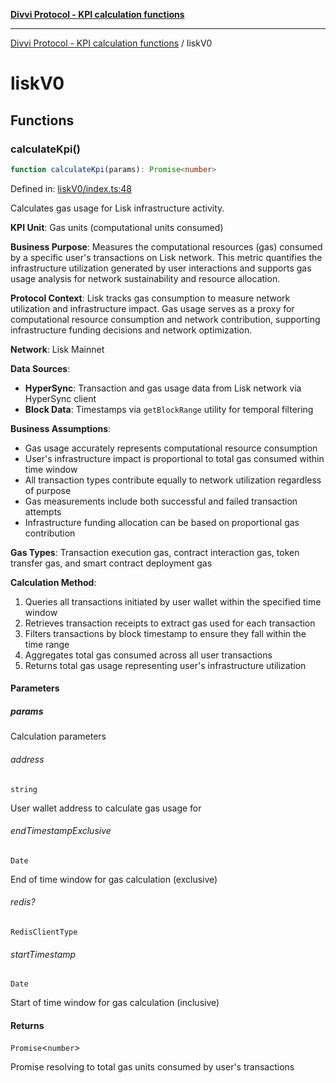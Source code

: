 [**Divvi Protocol - KPI calculation functions**](README.md)

---

[Divvi Protocol - KPI calculation functions](README.md) / liskV0

# liskV0

## Functions

### calculateKpi()

```ts
function calculateKpi(params): Promise<number>
```

Defined in: [liskV0/index.ts:48](https://github.com/divvi-xyz/divvi-protocol-v0/blob/main/scripts/calculateKpi/protocols/liskV0/index.ts#L48)

Calculates gas usage for Lisk infrastructure activity.

**KPI Unit**: Gas units (computational units consumed)

**Business Purpose**: Measures the computational resources (gas) consumed by a specific user's
transactions on Lisk network. This metric quantifies the infrastructure utilization generated by user
interactions and supports gas usage analysis for network sustainability and resource allocation.

**Protocol Context**: Lisk tracks gas consumption to measure network utilization
and infrastructure impact. Gas usage serves as a proxy for computational resource consumption and
network contribution, supporting infrastructure funding decisions and network optimization.

**Network**: Lisk Mainnet

**Data Sources**:

- **HyperSync**: Transaction and gas usage data from Lisk network via HyperSync client
- **Block Data**: Timestamps via `getBlockRange` utility for temporal filtering

**Business Assumptions**:

- Gas usage accurately represents computational resource consumption
- User's infrastructure impact is proportional to total gas consumed within time window
- All transaction types contribute equally to network utilization regardless of purpose
- Gas measurements include both successful and failed transaction attempts
- Infrastructure funding allocation can be based on proportional gas contribution

**Gas Types**: Transaction execution gas, contract interaction gas, token transfer gas, and smart contract deployment gas

**Calculation Method**:

1. Queries all transactions initiated by user wallet within the specified time window
2. Retrieves transaction receipts to extract gas used for each transaction
3. Filters transactions by block timestamp to ensure they fall within the time range
4. Aggregates total gas consumed across all user transactions
5. Returns total gas usage representing user's infrastructure utilization

#### Parameters

##### params

Calculation parameters

###### address

`string`

User wallet address to calculate gas usage for

###### endTimestampExclusive

`Date`

End of time window for gas calculation (exclusive)

###### redis?

`RedisClientType`

###### startTimestamp

`Date`

Start of time window for gas calculation (inclusive)

#### Returns

`Promise`\<`number`\>

Promise resolving to total gas units consumed by user's transactions
